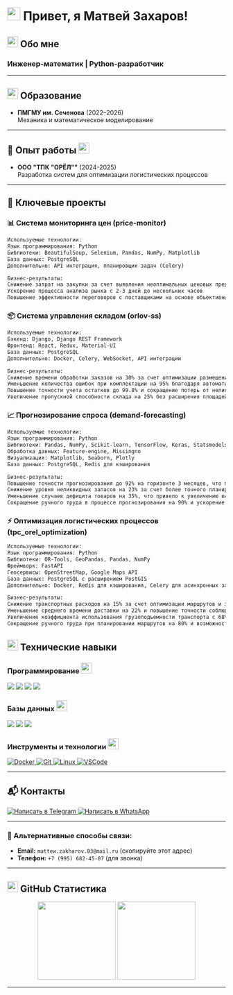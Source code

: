# <img src="https://media.giphy.com/media/hvRJCLFzcasrR4ia7z/giphy.gif" width="30px"> Привет, я Матвей Захаров! 

## <img src="https://media.giphy.com/media/26tn33aiTi1jkl6H6/giphy.gif" width="25"> Обо мне
### Инженер-математик | Python-разработчик 

---

## <img src="https://media.giphy.com/media/3o7aCTPPm4OHfRLSH6/giphy.gif" width="25"> Образование

- **ПМГМУ им. Сеченова** (2022–2026)  
  Механика и математическое моделирование

---

## 💼 Опыт работы <img src="https://media.giphy.com/media/3o7aCTPPm4OHfRLSH6/giphy.gif" width="25">
- **ООО "ТПК "ОРЁЛ""** (2024-2025)  
  Разработка систем для оптимизации логистических процессов
  
---

## 🔬 Ключевые проекты

### 📊 Система мониторинга цен (price-monitor)
```markdown
Используемые технологии:
Язык программирования: Python
Библиотеки: BeautifulSoup, Selenium, Pandas, NumPy, Matplotlib
База данных: PostgreSQL
Дополнительно: API интеграция, планировщик задач (Celery)

Бизнес-результаты:
Снижение затрат на закупки за счет выявления неоптимальных ценовых предложений на 12%
Ускорение процесса анализа рынка с 2-3 дней до нескольких часов
Повышение эффективности переговоров с поставщиками на основе объективных данных

```

### 📦 Система управления складом (orlov-ss)
```markdown
Используемые технологии:
Бэкенд: Django, Django REST Framework
Фронтенд: React, Redux, Material-UI
База данных: PostgreSQL
Дополнительно: Docker, Celery, WebSocket, API интеграции

Бизнес-результаты:
Снижение времени обработки заказов на 30% за счет оптимизации размещения товаров
Уменьшение количества ошибок при комплектации на 95% благодаря автоматизации идентификации
Повышение точности учета остатков до 99.8% и сокращение потерь от неликвидов на 18%
Увеличение пропускной способности склада на 25% без расширения площадей

```

### 📈 Прогнозирование спроса (demand-forecasting)
```markdown
Используемые технологии:
Язык программирования: Python
Библиотеки: Pandas, NumPy, Scikit-learn, TensorFlow, Keras, Statsmodels, Prophet
Обработка данных: Feature-engine, Missingno
Визуализация: Matplotlib, Seaborn, Plotly
База данных: PostgreSQL, Redis для кэширования

Бизнес-результаты:
Повышение точности прогнозирования до 92% на горизонте 3 месяцев, что превышает отраслевые стандарты
Снижение уровня неликвидных запасов на 23% за счет более точного планирования закупок
Уменьшение случаев дефицита товаров на 35%, что привело к увеличению выручки на 8%
Сокращение ручного труда в процессе прогнозирования на 90% и ускорение формирования планов закупок с 5 дней до 4 часов

```

### ⚡ Оптимизация логистических процессов (tpc_orel_optimization)
```markdown
Используемые технологии:
Язык программирования: Python
Библиотеки: OR-Tools, GeoPandas, Pandas, NumPy
Фреймворк: FastAPI
Геосервисы: OpenStreetMap, Google Maps API
База данных: PostgreSQL с расширением PostGIS
Дополнительно: Docker, Redis для кэширования, Celery для асинхронных задач

Бизнес-результаты:
Снижение транспортных расходов на 15% за счет оптимизации маршрутов и загрузки транспорта
Уменьшение среднего времени доставки на 22% и повышение точности соблюдения графика до 96%
Увеличение коэффициента использования грузоподъемности транспорта с 68% до 89%
Сокращение ручного труда при планировании маршрутов на 80% и возможность обработки в 3 раза большего количества заказов в день

```

## <img src="https://media.giphy.com/media/26tn33aiTi1jkl6H6/giphy.gif" width="25"> Технические навыки

### Программирование <img src="https://media.giphy.com/media/L1R1tvI9svkIWwpVYr/giphy.gif" width="25">
<div>
<img src="https://img.shields.io/badge/Python-3776AB?style=for-the-badge&logo=python&logoColor=white" />
<img src="https://img.shields.io/badge/JavaScript-F7DF1E?style=for-the-badge&logo=javascript&logoColor=black" />
<img src="https://img.shields.io/badge/HTML5-E34F26?style=for-the-badge&logo=html5&logoColor=white" />
<img src="https://img.shields.io/badge/CSS3-1572B6?style=for-the-badge&logo=css3&logoColor=white" />
</div>

### Базы данных <img src="https://media.giphy.com/media/26tn33aiTi1jkl6H6/giphy.gif" width="25">
<div>
<img src="https://img.shields.io/badge/PostgreSQL-336791?style=for-the-badge&logo=postgresql&logoColor=white" />
<img src="https://img.shields.io/badge/MySQL-4479A1?style=for-the-badge&logo=mysql&logoColor=white" />
<img src="https://img.shields.io/badge/MongoDB-47A248?style=for-the-badge&logo=mongodb&logoColor=white" />
</div>

### Инструменты и технологии <img src="https://media.giphy.com/media/3o7aD2saalBwwftBIY/giphy.gif" width="25">
<div>
<a href="https://www.docker.com" target="_blank">
<img src="https://img.shields.io/badge/Docker-2496ED?style=for-the-badge&logo=docker&logoColor=white" alt="Docker" />
</a>
<a href="https://git-scm.com" target="_blank">
<img src="https://img.shields.io/badge/Git-F05032?style=for-the-badge&logo=git&logoColor=white" alt="Git" />
</a>
<a href="https://www.linux.org" target="_blank">
<img src="https://img.shields.io/badge/Linux-FCC624?style=for-the-badge&logo=linux&logoColor=black" alt="Linux" />
</a>
<a href="https://code.visualstudio.com" target="_blank">
<img src="https://img.shields.io/badge/VSCode-007ACC?style=for-the-badge&logo=visual-studio-code&logoColor=white" alt="VSCode" />
</a>
</div>

---

## 📬 Контакты
<div>  
  <!-- Telegram -->
  <a href="https://t.me/vzgladov">
    <img src="https://img.shields.io/badge/Telegram-2CA5E0?style=for-the-badge&logo=telegram&logoColor=white" alt="Написать в Telegram" />
  </a>
  
  <!-- WhatsApp -->
  <a href="https://wa.me/79956824507">
    <img src="https://img.shields.io/badge/WhatsApp-25D366?style=for-the-badge&logo=whatsapp&logoColor=white" alt="Написать в WhatsApp" />
  </a>
</div>

---

### 📧 Альтернативные способы связи:
- **Email:** `mattew.zakharov.03@mail.ru` (скопируйте этот адрес)
- **Телефон:** `+7 (995) 682-45-07` (для звонка)
  
---

## <img src="https://media.giphy.com/media/3o7aCTPPm4OHfRLSH6/giphy.gif" width="25"> GitHub Статистика
<div align="center">
  <img height="180em" src="https://github-readme-stats.vercel.app/api?username=motylek25&show_icons=true&theme=radical&include_all_commits=true&count_private=true"/>
  <img height="180em" src="https://github-readme-stats.vercel.app/api/top-langs/?username=motylek25&layout=compact&langs_count=8&theme=radical"/>
</div>

---

<div align="center">
  <img src="https://komarev.com/ghpvc/?username=motylek25&style=flat-square&color=blue" alt=""/>
</div>
